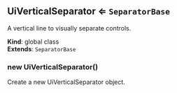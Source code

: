 <a name="UiVerticalSeparator"></a>

## UiVerticalSeparator ⇐ <code>SeparatorBase</code>
A vertical line to visually separate controls.

**Kind**: global class  
**Extends**: <code>SeparatorBase</code>  
<a name="new_UiVerticalSeparator_new"></a>

### new UiVerticalSeparator()
Create a new UiVerticalSeparator object.

